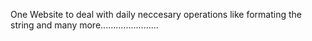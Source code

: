 One Website to deal with daily neccesary operations like formating the string and many more.......................
